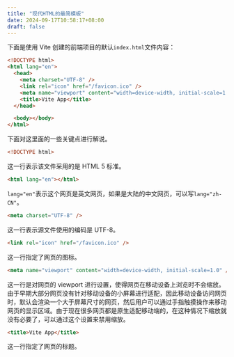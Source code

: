 ```yaml
---
title: "现代HTML的最简模板"
date: 2024-09-17T10:58:17+08:00
draft: false
---
```


下面是使用 Vite 创建的前端项目的默认`index.html`文件内容：

```html
<!DOCTYPE html>
<html lang="en">
  <head>
    <meta charset="UTF-8" />
    <link rel="icon" href="/favicon.ico" />
    <meta name="viewport" content="width=device-width, initial-scale=1.0" />
    <title>Vite App</title>
  </head>

  <body></body>
</html>
```

下面对这里面的一些关键点进行解说。

```html
<!DOCTYPE html>
```

这一行表示该文件采用的是 HTML 5 标准。

```html
<html lang="en"></html>
```

`lang="en"`表示这个网页是英文网页，如果是大陆的中文网页，可以写`lang="zh-CN"`。

```html
<meta charset="UTF-8" />
```

这一行表示源文件使用的编码是 UTF-8。

```html
<link rel="icon" href="/favicon.ico" />
```

这一行指定了网页的图标。

```html
<meta name="viewport" content="width=device-width, initial-scale=1.0" />
```

这一行是对网页的 viewport 进行设置，使得网页在移动设备上浏览时不会缩放。由于早期大部分网页没有针对移动设备的小屏幕进行适配，因此移动设备访问网页时，默认会渲染一个大于屏幕尺寸的网页，然后用户可以通过手指触摸操作来移动网页的显示区域。由于现在很多网页都是原生适配移动端的，在这种情况下缩放就没有必要了，可以通过这个设置来禁用缩放。

```html
<title>Vite App</title>
```

这一行指定了网页的标题。
